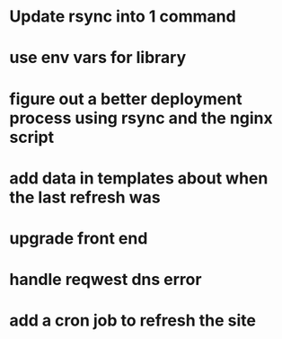 # Update rsync into 1 command
# use env vars for library
# figure out a better deployment process using rsync and the nginx script
# add data in templates about when the last refresh was
# upgrade front end
# handle reqwest dns error
# add a cron job to refresh the site